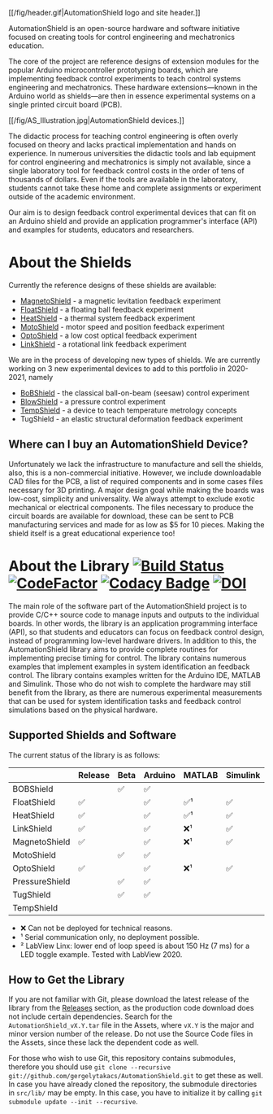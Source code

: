 [[/fig/header.gif|AutomationShield logo and site header.]]

AutomationShield is an open-source hardware and software initiative focused on creating tools for control engineering and mechatronics education.

The core of the project are reference designs of extension modules for the popular Arduino microcontroller prototyping boards, which are implementing feedback control experiments to teach control systems engineering and mechatronics. These hardware extensions—known in the Arduino world as shields—are then in essence experimental systems on a single printed circuit board (PCB). 

[[/fig/AS_Illustration.jpg|AutomationShield devices.]]

The didactic process for teaching control engineering is often overly focused on theory and lacks practical implementation and hands on experience. In numerous universities the didactic tools and lab equipment for control engineering and mechatronics is simply not available, since a single laboratory tool for feedback control costs in the order of tens of thousands of dollars. Even if the tools are available in the laboratory, students cannot take these home and complete assignments or experiment outside of the academic environment.

Our aim is to design feedback control experimental devices that can fit on an Arduino shield and provide an application programmer's interface (API) and examples for students, educators and researchers.

# About the Shields

Currently the reference designs of these shields are available:
* [MagnetoShield](https://github.com/gergelytakacs/AutomationShield/wiki/MagnetoShield)  - a magnetic levitation feedback  experiment
* [FloatShield](https://github.com/gergelytakacs/AutomationShield/wiki/FloatShield) - a floating ball feedback experiment
* [HeatShield](https://github.com/gergelytakacs/AutomationShield/wiki/HeatShield)  - a thermal system feedback experiment
* [MotoShield](https://github.com/gergelytakacs/AutomationShield/wiki/MotoShield) - motor speed and position feedback experiment
* [OptoShield](https://github.com/gergelytakacs/AutomationShield/wiki/OptoShield) - a low cost optical feedback experiment
* [LinkShield](https://github.com/gergelytakacs/AutomationShield/wiki/LinkShield) - a rotational link feedback experiment

We are in the process of developing new types of shields. We are currently working on 3 new experimental devices to add to this portfolio in 2020-2021, namely

* [BoBShield](https://github.com/gergelytakacs/AutomationShield/wiki/BoBShield) - the classical ball-on-beam (seesaw) control experiment
* [BlowShield](https://github.com/gergelytakacs/AutomationShield/wiki/BlowShield) - a pressure control experiment
* [TempShield](https://github.com/gergelytakacs/AutomationShield/wiki/TMShield) - a device to teach temperature metrology concepts
* TugShield - an elastic structural deformation feedback experiment

## Where can I buy an AutomationShield Device?

Unfortunately we lack the infrastructure to manufacture and sell the shields, also, this is a non-commercial initiative. However, we include downloadable CAD files for the PCB, a list of required components and in some cases files necessary for 3D printing. A major design goal while making the boards was low-cost, simplicity and universality. We always attempt to exclude exotic mechanical or electrical components. The files necessary to produce the circuit boards are available for download, these can be sent to PCB manufacturing services and made for as low as $5 for 10 pieces. Making the shield itself is a great educational experience too!

# About the Library [![Build Status](https://travis-ci.org/gergelytakacs/AutomationShield.svg?branch=master)](https://travis-ci.org/gergelytakacs/AutomationShield) [![CodeFactor](https://www.codefactor.io/repository/github/gergelytakacs/automationshield/badge)](https://www.codefactor.io/repository/github/gergelytakacs/automationshield) [![Codacy Badge](https://api.codacy.com/project/badge/Grade/bae54207cca24ef2929c38b87e279764)](https://app.codacy.com/app/gergelytakacs/AutomationShield?utm_source=github.com&utm_medium=referral&utm_content=gergelytakacs/AutomationShield&utm_campaign=Badge_Grade_Dashboard) [![DOI](https://zenodo.org/badge/126338636.svg)](https://zenodo.org/badge/latestdoi/126338636)


The main role of the software part of the AutomationShield project is to provide C/C++ source code to manage inputs and outputs to the individual boards. In other words, the library is an application programming interface (API), so that students and educators can focus on feedback control design, instead of programming low-level hardware drivers. In addition to this, the AutomationShield library aims to provide complete routines for implementing precise timing for control. The library contains numerous examples that implement examples in system identification an feedback control. The library contains examples written for the Arduino IDE, MATLAB and Simulink. Those who do not wish to complete the hardware may still benefit from the library, as there are numerous experimental measurements that can be used for system identification tasks and feedback control simulations based on the physical hardware.

## Supported Shields and Software
The current status of the library is as follows:

|               | Release | Beta | Arduino  | MATLAB | Simulink | CircuitPython | LabView |
|---------------|---------|------|----------|--------|----------| --------------| --------|
| BOBShield   |         | ✅    | ✅        |        |          |||
| FloatShield   | ✅      |     | ✅        | ✅¹       | ✅         |||
| HeatShield    | ✅       |      | ✅        | ✅¹      | ✅        |||
| LinkShield    | ✅       |      | ✅        |   ❌¹     | ✅        |||
| MagnetoShield | ✅        |     | ✅        |  ❌¹     | ✅         |✅|❌¹⋅²|
| MotoShield    |         | ✅    | ✅        |        |          |||
| OptoShield    | ✅       |      | ✅        |   ❌¹     | ✅        |||
| PressureShield    |        |✅      | ✅        |        |         |||
| TugShield    |        |✅      | ✅         |        |         |||
| TempShield    |        |      |         |        |         |||

- ❌ Can not be deployed for technical reasons.
- ¹ Serial communication only, no deployment possible.
- ² LabView Linx: lower end of loop speed is about 150 Hz (7 ms) for a LED toggle example. Tested with LabView 2020.

## How to Get the Library

If you are not familiar with Git, please download the latest release of the library from the [Releases](https://github.com/gergelytakacs/AutomationShield/releases) section, as the production code download does not include certain dependencies. Search for the `AutomationShield_vX.Y.tar` file in the Assets, where `vX.Y` is the major and minor version number of the release. Do not use the Source Code files in the Assets, since these lack the dependent code as well.

For those who wish to use Git, this repository contains submodules, therefore you should use `git clone --recursive git://github.com/gergelytakacs/AutomationShield.git` to get these as well. In case you have already cloned the repository, the submodule directories in `src/lib/` may be empty. In this case, you have to initialize it by calling `git submodule update --init --recursive`.